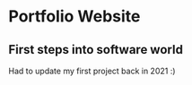 # Portfolio Website

## First steps into software world

Had to update my first project back in 2021 :) 